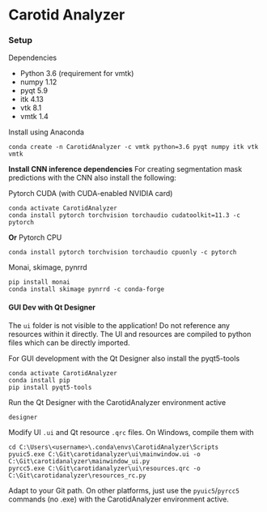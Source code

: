 # Carotid Analyzer



### Setup

Dependencies
- Python 3.6 (requirement for vmtk)
- numpy 1.12
- pyqt 5.9
- itk 4.13
- vtk 8.1
- vmtk 1.4

Install using Anaconda

```
conda create -n CarotidAnalyzer -c vmtk python=3.6 pyqt numpy itk vtk vmtk
```

**Install CNN inference dependencies**
For creating segmentation mask predictions with the CNN also install the following:

Pytorch CUDA (with CUDA-enabled NVIDIA card)
```
conda activate CarotidAnalyzer
conda install pytorch torchvision torchaudio cudatoolkit=11.3 -c pytorch
```

**Or** Pytorch CPU
```
conda install pytorch torchvision torchaudio cpuonly -c pytorch
```

Monai, skimage, pynrrd
```
pip install monai
conda install skimage pynrrd -c conda-forge
```



#### GUI Dev with Qt Designer

The `ui` folder is not visible to the application! Do not reference any resources within it directly. The UI and resources are compiled to python files which can be directly imported. 

For GUI development with the Qt Designer also install the pyqt5-tools

```
conda activate CarotidAnalyzer
conda install pip
pip install pyqt5-tools
```

Run the Qt Designer with the CarotidAnalyzer environment active

```
designer
```

Modify UI `.ui` and Qt resource `.qrc` files. On Windows, compile them with

```
cd C:\Users\<username>\.conda\envs\CarotidAnalyzer\Scripts
pyuic5.exe C:\Git\carotidanalyzer\ui\mainwindow.ui -o C:\Git\carotidanalyzer\mainwindow_ui.py
pyrcc5.exe C:\Git\carotidanalyzer\ui\resources.qrc -o C:\Git\carotidanalyzer\resources_rc.py
```

Adapt to your Git path. On other platforms, just use the `pyuic5`/`pyrcc5` commands (no .exe) with the CarotidAnalyzer environment active.

